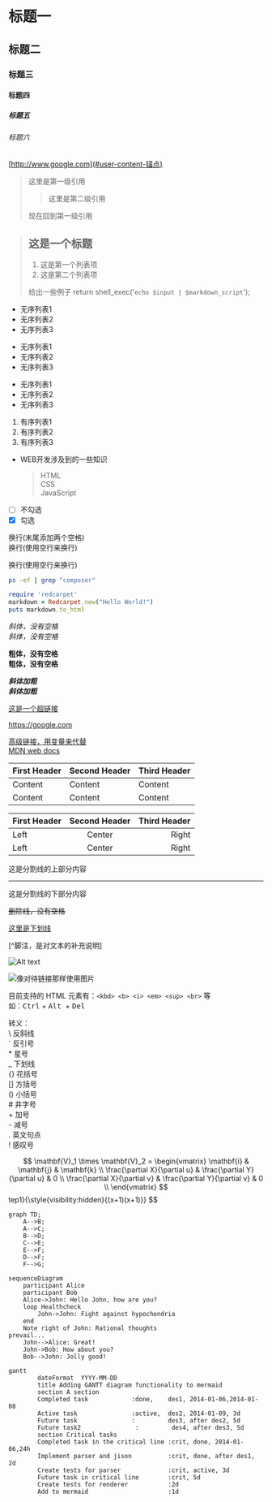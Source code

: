 # 标题一
## 标题二
### 标题三
#### 标题四
##### 标题五
###### 标题六

[http://www.google.com](#user-content-锚点)

> 这里是第一级引用  
>  
> > 这里是第二级引用  
> 
> 现在回到第一级引用

> ## 这是一个标题
> 1. 这是第一个列表项
> 2. 这是第二个列表项
>
> 给出一些例子
> return shell_exec('`echo $input | $markdown_script`'); 

- 无序列表1
- 无序列表2
- 无序列表3

+ 无序列表1
+ 无序列表2
+ 无序列表3

* 无序列表1
* 无序列表2
* 无序列表3

1. 有序列表1
2. 有序列表2
3. 有序列表3

* WEB开发涉及到的一些知识
    > HTML  
    > CSS  
    > JavaScript  

- [ ] 不勾选
- [x] 勾选

换行(末尾添加两个空格)  
换行(使用空行来换行)

换行(使用空行来换行)

``` bash
ps -ef | grep "composer"
```

```ruby
require 'redcarpet'
markdown = Redcarpet.new("Hello World!")
puts markdown.to_html
```

_斜体，没有空格_  
*斜体，没有空格*  

__粗体，没有空格__  
**粗体，没有空格**  

___斜体加粗___  
***斜体加粗***  

[这是一个超链接](https://google.com)

<https://google.com>

[1]: https://google.com
[2]: https://developer.mozilla.org
[高级链接，用变量来代替][1]  
[MDN web docs][2]  
  
First Header | Second Header | Third Header
-------------|---------------|-------------
Content      |Content        |Content
Content      |Content        |Content

First Header | Second Header | Third Header
:------------|:-------------:|------------:
Left         |Center         |Right
Left         |Center         |Right


这是分割线的上部分内容  
***
这是分割线的下部分内容  

~~删除线，没有空格~~

<u>这里是下划线</u>

[^脚注，是对文本的补充说明]

![Alt text](https://www.mozilla.org/media/protocol/img/logos/firefox/browser/logo-word-hor-white-sm.3b4af7c9dc52.png "This is image Title")

[3]: https://www.mozilla.org/media/protocol/img/logos/firefox/browser/logo-word-hor-white-sm.3b4af7c9dc52.png "像对待链接那样使用图片"
![像对待链接那样使用图片][3]

目前支持的 HTML 元素有：`<kbd> <b> <i> <em> <sup> <br>` 等  
如：<kbd>Ctrl</kbd> + <kbd> Alt </kbd> + <kbd> Del </kbd>

转义：  
\\      反斜线  
\`      反引号  
\*      星号  
\_      下划线  
\{\}    花括号  
\[\]    方括号  
\(\)    小括号  
\#      井字号  
\+      加号  
\-      减号  
\.      英文句点  
\!      感叹号  

$$
    \mathbf{V}_1 \times \mathbf{V}_2 =  \begin{vmatrix} 
    \mathbf{i} & \mathbf{j} & \mathbf{k} \\
    \frac{\partial X}{\partial u} &  \frac{\partial Y}{\partial u} & 0 \\
    \frac{\partial X}{\partial v} &  \frac{\partial Y}{\partial v} & 0 \\
    \end{vmatrix}
    $$tep1}{\style{visibility:hidden}{(x+1)(x+1)}}
$$  

```graph
graph TD;
    A-->B;
    A-->C;
    B-->D;
    C-->E;
    E-->F;
    D-->F;
    F-->G;
```

```graph
sequenceDiagram
    participant Alice
    participant Bob
    Alice->John: Hello John, how are you?
    loop Healthcheck
        John->John: Fight against hypochondria
    end
    Note right of John: Rational thoughts 
prevail...
    John-->Alice: Great!
    John->Bob: How about you?
    Bob-->John: Jolly good!
```

```graph
gantt
        dateFormat  YYYY-MM-DD
        title Adding GANTT diagram functionality to mermaid
        section A section
        Completed task            :done,    des1, 2014-01-06,2014-01-08
        Active task               :active,  des2, 2014-01-09, 3d
        Future task               :         des3, after des2, 5d
        Future task2               :         des4, after des3, 5d
        section Critical tasks
        Completed task in the critical line :crit, done, 2014-01-06,24h
        Implement parser and jison          :crit, done, after des1, 2d
        Create tests for parser             :crit, active, 3d
        Future task in critical line        :crit, 5d
        Create tests for renderer           :2d
        Add to mermaid                      :1d
```
